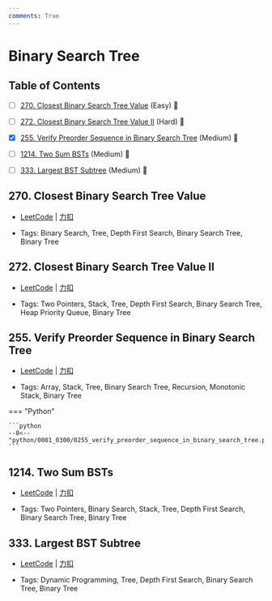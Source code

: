```yaml
---
comments: True
---
```


# Binary Search Tree

## Table of Contents

- [ ] [270. Closest Binary Search Tree Value](#270-closest-binary-search-tree-value) (Easy) 👑
- [ ] [272. Closest Binary Search Tree Value II](#272-closest-binary-search-tree-value-ii) (Hard) 👑
- [x] [255. Verify Preorder Sequence in Binary Search Tree](#255-verify-preorder-sequence-in-binary-search-tree) (Medium) 👑
- [ ] [1214. Two Sum BSTs](#1214-two-sum-bsts) (Medium) 👑
- [ ] [333. Largest BST Subtree](#333-largest-bst-subtree) (Medium) 👑


## 270. Closest Binary Search Tree Value

-    [LeetCode](https://leetcode.com/problems/closest-binary-search-tree-value/) | [力扣](https://leetcode.cn/problems/closest-binary-search-tree-value/)

-   Tags: Binary Search, Tree, Depth First Search, Binary Search Tree, Binary Tree



## 272. Closest Binary Search Tree Value II

-    [LeetCode](https://leetcode.com/problems/closest-binary-search-tree-value-ii/) | [力扣](https://leetcode.cn/problems/closest-binary-search-tree-value-ii/)

-   Tags: Two Pointers, Stack, Tree, Depth First Search, Binary Search Tree, Heap Priority Queue, Binary Tree



## 255. Verify Preorder Sequence in Binary Search Tree

-    [LeetCode](https://leetcode.com/problems/verify-preorder-sequence-in-binary-search-tree/) | [力扣](https://leetcode.cn/problems/verify-preorder-sequence-in-binary-search-tree/)

-   Tags: Array, Stack, Tree, Binary Search Tree, Recursion, Monotonic Stack, Binary Tree

=== "Python"

    ```python
    --8<-- "python/0001_0300/0255_verify_preorder_sequence_in_binary_search_tree.py"
    ```



## 1214. Two Sum BSTs

-    [LeetCode](https://leetcode.com/problems/two-sum-bsts/) | [力扣](https://leetcode.cn/problems/two-sum-bsts/)

-   Tags: Two Pointers, Binary Search, Stack, Tree, Depth First Search, Binary Search Tree, Binary Tree



## 333. Largest BST Subtree

-    [LeetCode](https://leetcode.com/problems/largest-bst-subtree/) | [力扣](https://leetcode.cn/problems/largest-bst-subtree/)

-   Tags: Dynamic Programming, Tree, Depth First Search, Binary Search Tree, Binary Tree
